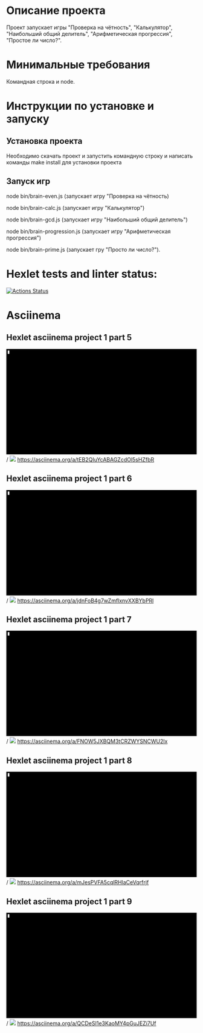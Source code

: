 # Описание проекта

Проект запускает игры "Проверка на чётность", "Калькулятор", "Наибольший общий делитель", "Арифметическая прогрессия", "Простое ли число?".

# Минимальные требования

Командная строка и node.

# Инструкции по установке и запуску

## Установка проекта

Необходимо скачать проект и запустить командную строку и написать команды make install для установки проекта

## Запуск игр

node bin/brain-even.js (запускает игру "Проверка на чётность)

node bin/brain-calc.js (запускает игру "Калькулятор")

node bin/brain-gcd.js (запускает игру "Наибольший общий делитель")

node bin/brain-progression.js (запускает игру "Арифметическая прогрессия")

node bin/brain-prime.js (запускает гру "Просто ли число?").

# Hexlet tests and linter status:

[![Actions Status](https://github.com/dommastrino/frontend-project-lvl1/workflows/hexlet-check/badge.svg)](https://github.com/dommastrino/frontend-project-lvl1/actions)

# Asciinema

## Hexlet asciinema project 1 part 5

![Alt text](gifs/evengif.gif) / ![](evengif.gif) https://asciinema.org/a/tEB2QIuYcABAGZcdOl5sHZfbR

## Hexlet asciinema project 1 part 6

![Alt text](gifs/calcgif.gif) / ![](calcgif.gif) https://asciinema.org/a/jdnFoB4g7wZmflxnvXXBYbPRl

## Hexlet asciinema project 1 part 7

![Alt text](gifs/gcdgif.gif) / ![](gcdgif.gif) https://asciinema.org/a/FNOW5JXBQM3tCRZWYSNCWU2lx

## Hexlet asciinema project 1 part 8

![Alt text](gifs/progressiongif.gif) / ![](progressiongif.gif) https://asciinema.org/a/mJesPVFA5cqlRHlaCeVqrfrjf

## Hexlet asciinema project 1 part 9

![Alt text](gifs/primegif.gif) / ![](primegif.gif) https://asciinema.org/a/QCDeSI1e3KaoMY4pGuJEZi7Uf
